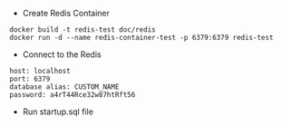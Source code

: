 - Create Redis Container

```cli
docker build -t redis-test doc/redis
docker run -d --name redis-container-test -p 6379:6379 redis-test
```

- Connect to the Redis
```text 
host: localhost
port: 6379
database alias: CUSTOM_NAME
password: a4rT44Rce32w87htRft56
```


- Run startup.sql file



